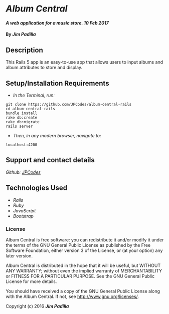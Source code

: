 # _Album Central_

#### _A web application for a music store. 10 Feb 2017_

#### By _**Jim Padilla**_

## Description

This Rails 5 app is an easy-to-use app that allows users to input albums and album attributes to store and display.

## Setup/Installation Requirements

* _In the Terminal, run:_
```
git clone https://github.com/JPCodes/album-central-rails
cd album-central-rails
bundle install
rake db:create
rake db:migrate
rails server
```
* _Then, in any modern browser, navigate to:_
```
localhost:4200
```

## Support and contact details

_Github: [JPCodes](https://github.com/JPCodes)_

## Technologies Used

* _Rails_
* _Ruby_
* _JavaScript_
* _Bootstrap_

### License

Album Central is free software: you can redistribute it and/or modify it under the terms of the GNU General Public License as published by the Free Software Foundation, either version 3 of the License, or (at your option) any later version.

Album Central is distributed in the hope that it will be useful, but WITHOUT ANY WARRANTY; without even the implied warranty of MERCHANTABILITY or FITNESS FOR A PARTICULAR PURPOSE. See the GNU General Public License for more details.

You should have received a copy of the GNU General Public License along with the Album Central. If not, see http://www.gnu.org/licenses/.

Copyright (c) 2016 **_Jim Padilla_**
